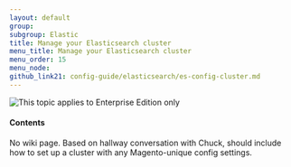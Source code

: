 ```yaml
---
layout: default
group: 
subgroup: Elastic
title: Manage your Elasticsearch cluster
menu_title: Manage your Elasticsearch cluster
menu_order: 15
menu_node: 
github_link21: config-guide/elasticsearch/es-config-cluster.md
---
```


<img src="{{ site.baseurl }}common/images/ee-only_large.png" alt="This topic applies to Enterprise Edition only">


#### Contents

No wiki page. Based on hallway conversation with Chuck, should include how to set up a cluster with any Magento-unique config settings.